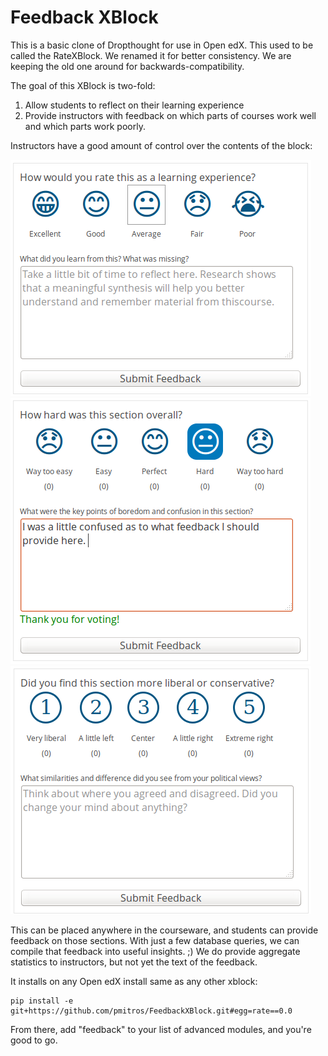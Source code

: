 Feedback XBlock
==========

This is a basic clone of Dropthought for use in Open edX. This used to
be called the RateXBlock. We renamed it for better consistency. We are
keeping the old one around for backwards-compatibility.

The goal of this XBlock is two-fold:

1. Allow students to reflect on their learning experience
2. Provide instructors with feedback on which parts of courses work
   well and which parts work poorly.

Instructors have a good amount of control over the contents of
the block:

![Screenshot of the FeedbackXBlock -- good to bad scale](happy_sad_example.png)
![Screenshot of the FeedbackXBlock -- scale where good is in the middle](happy_sad_happy_example.png)
![Screenshot of the FeedbackXBlock -- numerical scale](numerical_example.png)

This can be placed anywhere in the courseware, and students can
provide feedback on those sections. With just a few database queries,
we can compile that feedback into useful insights. ;) We do provide
aggregate statistics to instructors, but not yet the text of the
feedback.

It installs on any Open edX install same as any other xblock:

    pip install -e git+https://github.com/pmitros/FeedbackXBlock.git#egg=rate==0.0

From there, add "feedback" to your list of advanced modules, and you're
good to go.
